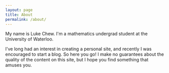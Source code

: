 ```yaml
---
layout: page
title: About
permalink: /about/
---
```


My name is Luke Chew. I'm a mathematics undergrad student at the University of Waterloo. 

I've long had an interest in creating a personal site, and recently I was encouraged to start a blog. So here you go! I make no guarantees about the quality of the content on this site, but I hope you find something that amuses you.
